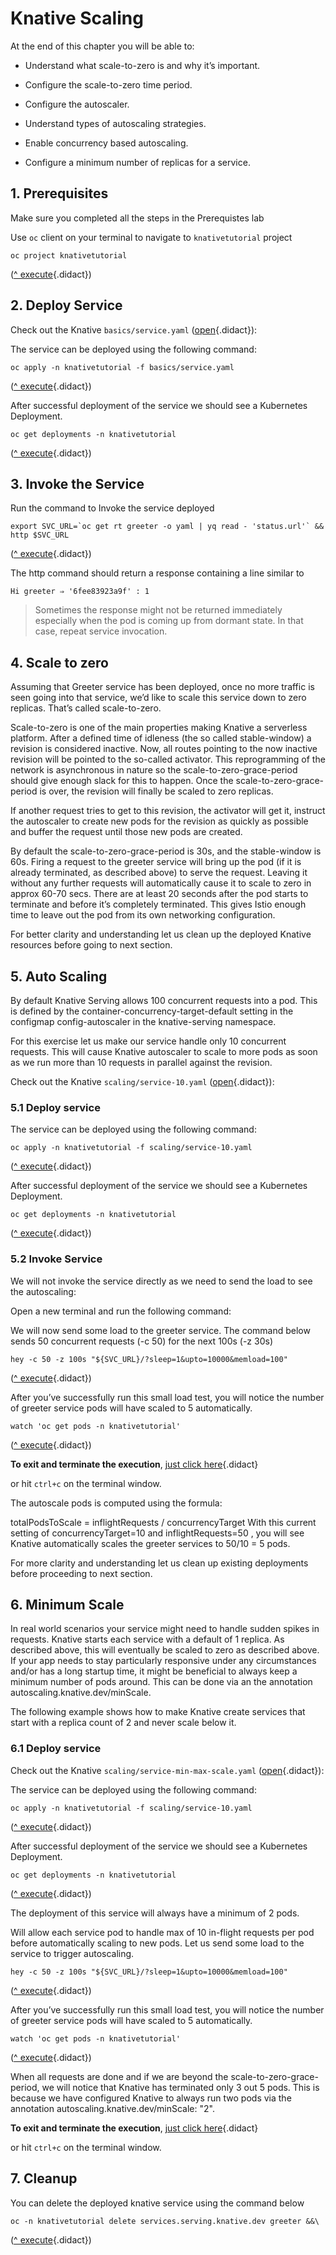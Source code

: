 # Knative Scaling 

At the end of this chapter you will be able to:

- Understand what scale-to-zero is and why it’s important.

- Configure the scale-to-zero time period.

- Configure the autoscaler.

- Understand types of autoscaling strategies.

- Enable concurrency based autoscaling.

- Configure a minimum number of replicas for a service.

## 1. Prerequisites

Make sure you completed all the steps in the Prerequistes lab

Use `oc` client on your terminal to navigate to `knativetutorial` project

```
oc project knativetutorial
```
([^ execute](didact://?commandId=vscode.didact.sendNamedTerminalAString&text=ocTerm$$oc%20project%20knativetutorial&completion=Run%20oc%20project%20command. "Opens a new terminal and sends the command above"){.didact})

## 2. Deploy Service

Check out the Knative `basics/service.yaml` ([open](didact://?commandId=vscode.openFolder&projectFilePath=basics/service.yaml&completion=Opened%20the%20service.yaml%20file "Opens the basics/service.yaml file"){.didact}):

The service can be deployed using the following command:

```
oc apply -n knativetutorial -f basics/service.yaml
```
([^ execute](didact://?commandId=vscode.didact.sendNamedTerminalAString&text=knTerm$$oc%20apply%20-n%20knativetutorial%20-f%20basics/service.yaml&completion=Run%20oc%20apply%20command. "Opens a new terminal and sends the command above"){.didact})

After successful deployment of the service we should see a Kubernetes Deployment.

```
oc get deployments -n knativetutorial
```
([^ execute](didact://?commandId=vscode.didact.sendNamedTerminalAString&text=ocTerm$$oc%20get%20deployments%20-n%20knativetutorial&completion=Run%20oc%20get%20deployments%20command. "Opens a new terminal and sends the command above"){.didact})

## 3. Invoke the Service

Run the command to Invoke the service deployed

```
export SVC_URL=`oc get rt greeter -o yaml | yq read - 'status.url'` && http $SVC_URL
```
([^ execute](didact://?commandId=vscode.didact.sendNamedTerminalAString&text=curlTerm$$export%20SVC_URL%3D%60oc%20get%20rt%20greeter%20-o%20yaml%20%7C%20yq%20read%20-%20%27status.url%27%60%20%26%26%20http%20%24SVC_URL%0A&completion=Invoke%20Knative%20deployment. "Opens a new terminal and sends the command above"){.didact})

The http command should return a response containing a line similar to 
```
Hi greeter ⇒ '6fee83923a9f' : 1
```

> Sometimes the response might not be returned immediately especially when the pod is coming up from dormant state. In that case, repeat service invocation.

## 4. Scale to zero

Assuming that Greeter service has been deployed, once no more traffic is seen going into that service, we’d like to scale this service down to zero replicas. That’s called scale-to-zero.

Scale-to-zero is one of the main properties making Knative a serverless platform. After a defined time of idleness (the so called stable-window) a revision is considered inactive. Now, all routes pointing to the now inactive revision will be pointed to the so-called activator. This reprogramming of the network is asynchronous in nature so the scale-to-zero-grace-period should give enough slack for this to happen. Once the scale-to-zero-grace-period is over, the revision will finally be scaled to zero replicas.

If another request tries to get to this revision, the activator will get it, instruct the autoscaler to create new pods for the revision as quickly as possible and buffer the request until those new pods are created.

By default the scale-to-zero-grace-period is 30s, and the stable-window is 60s. Firing a request to the greeter service will bring up the pod (if it is already terminated, as described above) to serve the request. Leaving it without any further requests will automatically cause it to scale to zero in approx 60-70 secs. There are at least 20 seconds after the pod starts to terminate and before it’s completely terminated. This gives Istio enough time to leave out the pod from its own networking configuration.

For better clarity and understanding let us clean up the deployed Knative resources before going to next section.

## 5. Auto Scaling

By default Knative Serving allows 100 concurrent requests into a pod. This is defined by the container-concurrency-target-default setting in the configmap config-autoscaler in the knative-serving namespace.

For this exercise let us make our service handle only 10 concurrent requests. This will cause Knative autoscaler to scale to more pods as soon as we run more than 10 requests in parallel against the revision.

Check out the Knative `scaling/service-10.yaml` ([open](didact://?commandId=vscode.openFolder&projectFilePath=scaling/service-10.yaml&completion=Opened%20the%20service-10.yaml%20file "Opens the scaling/service-10.yaml file"){.didact}):

### 5.1 Deploy service

The service can be deployed using the following command:

```
oc apply -n knativetutorial -f scaling/service-10.yaml
```
([^ execute](didact://?commandId=vscode.didact.sendNamedTerminalAString&text=knTerm$$oc%20apply%20-n%20knativetutorial%20-f%20scaling/service-10.yaml&completion=Run%20oc%20apply%20command. "Opens a new terminal and sends the command above"){.didact})

After successful deployment of the service we should see a Kubernetes Deployment.

```
oc get deployments -n knativetutorial
```
([^ execute](didact://?commandId=vscode.didact.sendNamedTerminalAString&text=ocTerm$$oc%20get%20deployments%20-n%20knativetutorial&completion=Run%20oc%20get%20deployments%20command. "Opens a new terminal and sends the command above"){.didact})

### 5.2 Invoke Service

We will not invoke the service directly as we need to send the load to see the autoscaling:

Open a new terminal and run the following command:

We will now send some load to the greeter service. The command below sends 50 concurrent requests (-c 50) for the next 100s (-z 30s)

```
hey -c 50 -z 100s "${SVC_URL}/?sleep=1&upto=10000&memload=100"
```

([^ execute](didact://?commandId=vscode.didact.sendNamedTerminalAString&text=curlTerm$$hey%20-c%2050%20-z%20100s%20%22%24%7BSVC_URL%7D%2F%3Fsleep%3D1%26upto%3D10000%26memload%3D100%22%0A&completion=Run%20watch%20command. "Opens a new terminal and sends the command above"){.didact})

After you’ve successfully run this small load test, you will notice the number of greeter service pods will have scaled to 5 automatically.

```
watch 'oc get pods -n knativetutorial'
```

([^ execute](didact://?commandId=vscode.didact.sendNamedTerminalAString&text=ocTerm$$watch%20'oc%20get%20pods%20-n%20knativetutorial'&completion=Run%20watch%20command. "Opens a new terminal and sends the command above"){.didact})

**To exit and terminate the execution**, [just click here](didact://?commandId=vscode.didact.sendNamedTerminalCtrlC&text=ocTerm&completion=loop%20interrupted. "Interrupt the current operation on the terminal"){.didact}

or hit `ctrl+c` on the terminal window.

The autoscale pods is computed using the formula:

totalPodsToScale = inflightRequests / concurrencyTarget
With this current setting of concurrencyTarget=10 and inflightRequests=50 , you will see Knative automatically scales the greeter services to 50/10 = 5 pods.

For more clarity and understanding let us clean up existing deployments before proceeding to next section.

## 6. Minimum Scale
In real world scenarios your service might need to handle sudden spikes in requests. Knative starts each service with a default of 1 replica. As described above, this will eventually be scaled to zero as described above. If your app needs to stay particularly responsive under any circumstances and/or has a long startup time, it might be beneficial to always keep a minimum number of pods around. This can be done via an the annotation autoscaling.knative.dev/minScale.

The following example shows how to make Knative create services that start with a replica count of 2 and never scale below it.

### 6.1 Deploy service

Check out the Knative `scaling/service-min-max-scale.yaml` ([open](didact://?commandId=vscode.openFolder&projectFilePath=scaling/service-min-max-scale.yaml&completion=Opened%20the%20service-min-max-scale.yaml%20file "Opens the scaling/service-min-max-scale.yaml file"){.didact}):

The service can be deployed using the following command:

```
oc apply -n knativetutorial -f scaling/service-10.yaml
```

([^ execute](didact://?commandId=vscode.didact.sendNamedTerminalAString&text=knTerm$$oc%20apply%20-n%20knativetutorial%20-f%20scaling/service-min-max-scale.yaml&completion=Run%20oc%20apply%20command. "Opens a new terminal and sends the command above"){.didact})

After successful deployment of the service we should see a Kubernetes Deployment.

```
oc get deployments -n knativetutorial
```

([^ execute](didact://?commandId=vscode.didact.sendNamedTerminalAString&text=ocTerm$$oc%20get%20deployments%20-n%20knativetutorial&completion=Run%20oc%20get%20deployments%20command. "Opens a new terminal and sends the command above"){.didact})

The deployment of this service will always have a minimum of 2 pods.

Will allow each service pod to handle max of 10 in-flight requests per pod before automatically scaling to new pods.
Let us send some load to the service to trigger autoscaling.

```
hey -c 50 -z 100s "${SVC_URL}/?sleep=1&upto=10000&memload=100"
```

([^ execute](didact://?commandId=vscode.didact.sendNamedTerminalAString&text=curlTerm$$hey%20-c%2050%20-z%20100s%20%22%24%7BSVC_URL%7D%2F%3Fsleep%3D1%26upto%3D10000%26memload%3D100%22%0A&completion=Run%20watch%20command. "Opens a new terminal and sends the command above"){.didact})

After you’ve successfully run this small load test, you will notice the number of greeter service pods will have scaled to 5 automatically.

```
watch 'oc get pods -n knativetutorial'
```

([^ execute](didact://?commandId=vscode.didact.sendNamedTerminalAString&text=ocTerm$$watch%20'oc%20get%20pods%20-n%20knativetutorial'&completion=Run%20watch%20command. "Opens a new terminal and sends the command above"){.didact})

When all requests are done and if we are beyond the scale-to-zero-grace-period, we will notice that Knative has terminated only 3 out 5 pods. This is because we have configured Knative to always run two pods via the annotation autoscaling.knative.dev/minScale: "2".

**To exit and terminate the execution**, [just click here](didact://?commandId=vscode.didact.sendNamedTerminalCtrlC&text=ocTerm&completion=loop%20interrupted. "Interrupt the current operation on the terminal"){.didact}

or hit `ctrl+c` on the terminal window.

## 7. Cleanup

You can delete the deployed knative service using the command below

```
oc -n knativetutorial delete services.serving.knative.dev greeter &&\
```
([^ execute](didact://?commandId=vscode.didact.sendNamedTerminalAString&text=ocTerm$$oc%20--namespace%20knativetutorial%20delete%20services.serving.knative.dev%20greeter&completion=Run%20oc%20delete%20kn-services%20command. "Opens a new terminal and sends the command above"){.didact})
